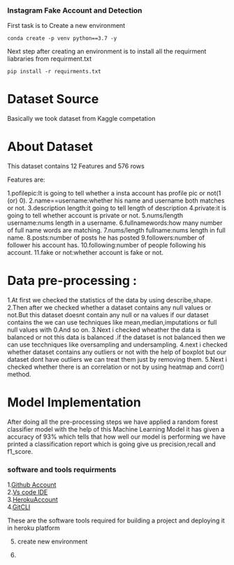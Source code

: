 ### Instagram Fake Account and Detection



First task is to Create a new environment

```
conda create -p venv python==3.7 -y
```
Next step after creating an environment is to install all the requirment liabraries from requirment.txt

``
pip install -r requirments.txt
``

# Dataset Source

Basically we took dataset from Kaggle competation 

# About Dataset 

This dataset contains 12 Features and 576 rows 

Features are:

1.pofilepic:It is going to tell whether a insta account has profile pic or not(1 (or) 0).
2.name==username:whether his name and username both matches or not.
3.description length:it going to tell length of description
4.private:it is going to tell whether account is private or not.
5.nums/length username:nums length in a username.
6.fullnamewords:how many number of full name words are matching.
7.nums/length fullname:nums length in full name.
8.posts:number of posts he has posted
9.followers:number of follower his account has.
10.following:number of people following his account.
11.fake or not:whether account is fake or not.

# Data pre-processing :

1.At first we checked the statistics of the data by using describe,shape.
2.Then after we checked whether a dataset contains any null values or not.But this dataset doesnt contain any null or na values if our dataset contains the we can use techniques like mean,median,imputations or full null values with 0.And so on.
3.Next i checked wheather the data is balanced or not this data is balanced .if the dataset is not balanced then we can use tecchniques like oversampling and undersampling.
4.next i checked whether dataset contains any outliers or not with the help of boxplot but our dataset dont have outliers we can treat them just by removing them.
5.Next i checked whether there is an correlation or not by using heatmap and corr() method.

# Model Implementation

After doing all the pre-processing steps we have applied a random forest classifier model with the help of this Machine Learning Model it has given a accuracy of 93% which tells that how well our model is performing 
we have printed a classification report which is going give us precision,recall and f1_score.



### software and tools requirments

1.[Github Account](https://github.com)               
2.[Vs code IDE](https://code.visualstudio.com/)      
3.[HerokuAccount](https://heroku.com)                                               
4.[GitCLI](https://git-scm.com/book/en/v2/Getting-Started-The-Command-Line)   

These are the software tools required for building a project and deploying it in heroku platform

5. create new environment

6.
